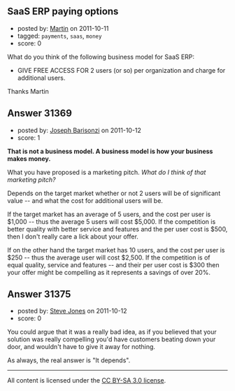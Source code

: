 ## SaaS ERP paying options

- posted by: [Martin](https://stackexchange.com/users/-1/13791-martin) on 2011-10-11
- tagged: `payments`, `saas`, `money`
- score: 0

What do you think of the following business model for SaaS ERP:

- GIVE FREE ACCESS FOR 2 users (or so) per organization and charge for additional users.

Thanks
Martin


## Answer 31369

- posted by: [Joseph Barisonzi](https://stackexchange.com/users/-1/8791-joseph-barisonzi) on 2011-10-12
- score: 1

**That is not a business model. A business model is how your business makes money.** 

What you have proposed is a marketing pitch. *What do I think of that marketing pitch?* 

Depends on the target market whether or not 2 users will be of significant value -- and what the cost for additional users will be.

If the target market has an average of 5 users, and the cost per user is $1,000 -- thus the average 5 users will cost $5,000. If the competition is better quality with better service and features and the per user cost is $500, then I don't really care a lick about your offer. 

If on the other hand the target market has 10 users, and the cost per user is $250 -- thus the average user will cost $2,500. If the competition is of equal quality, service and features -- and their per user cost is $300 then your offer might be compelling as it represents a savings of over 20%. 




## Answer 31375

- posted by: [Steve Jones](https://stackexchange.com/users/-1/12985-steve-jones) on 2011-10-12
- score: 0

You could argue that it was a really bad idea, as if you believed that your solution was really compelling you'd have customers beating down your door, and wouldn't have to give it away for nothing.

As always, the real answer is "It depends".



---

All content is licensed under the [CC BY-SA 3.0 license](https://creativecommons.org/licenses/by-sa/3.0/).
